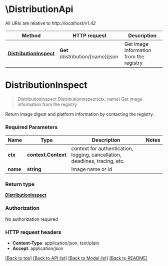 # \DistributionApi

All URIs are relative to *http://localhost/v1.42*

Method | HTTP request | Description
------------- | ------------- | -------------
[**DistributionInspect**](DistributionApi.md#DistributionInspect) | **Get** /distribution/{name}/json | Get image information from the registry


# **DistributionInspect**
> DistributionInspect DistributionInspect(ctx, name)
Get image information from the registry

Return image digest and platform information by contacting the registry. 

### Required Parameters

Name | Type | Description  | Notes
------------- | ------------- | ------------- | -------------
 **ctx** | **context.Context** | context for authentication, logging, cancellation, deadlines, tracing, etc.
  **name** | **string**| Image name or id | 

### Return type

[**DistributionInspect**](DistributionInspect.md)

### Authorization

No authorization required

### HTTP request headers

 - **Content-Type**: application/json, text/plain
 - **Accept**: application/json

[[Back to top]](#) [[Back to API list]](../README.md#documentation-for-api-endpoints) [[Back to Model list]](../README.md#documentation-for-models) [[Back to README]](../README.md)

